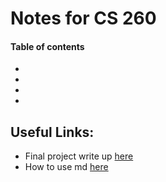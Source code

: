 # Notes for CS 260
#### Table of contents
*
*
*
*

## Useful Links:
* Final project write up [here](README.md)
* How to use md [here](https://docs.github.com/en/get-started/writing-on-github/getting-started-with-writing-and-formatting-on-github/basic-writing-and-formatting-syntax#relative-links)
